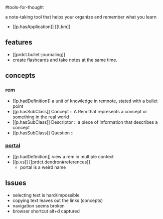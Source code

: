 

#tools-for-thought

a note-taking tool that helps your organize and remember what you learn

- [[p.hasApplication]] [[t.km]] 


## features

- [[prdct.bullet-journaling]]  
- create flashcards and take notes at the same time.

## concepts

### rem
- [[p.hadDefinition]] a unit of knowledge in remnote, stated with a bullet point
- [[p.hasSubClass]] Concept :: A Rem that represents a concept or something in the real world
- [[p.hasSubClass]] Descriptor :: a piece of information that describes a concept
- [[p.hasSubClass]] Question :: 


### [portal](https://www.remnote.com/p/help/document/rML9ANQyE7DW3XqPn)

- [[p.hadDefinition]] view a rem in multiple context
- [[p.vs]] [[prdct.dendron#references]]
  - portal is a weird name
## Issues

- selecting text is hard/impossible
- copying text leaves out the links (concepts)
- navigation seems broken
- browser shortcut alt+d captured


